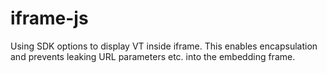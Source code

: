 # iframe-js

Using SDK options to display VT inside iframe. This enables encapsulation and prevents leaking URL parameters etc. into the embedding frame.
